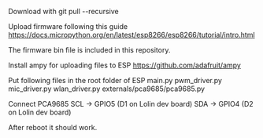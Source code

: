 Download with
git pull --recursive

Upload firmware following this guide
https://docs.micropython.org/en/latest/esp8266/esp8266/tutorial/intro.html

The firmware bin file is included in this repository.

Install ampy for uploading files to ESP
https://github.com/adafruit/ampy

Put following files in the root folder of ESP
main.py
pwm_driver.py
mic_driver.py
wlan_driver.py
externals/pca9685/pca9685.py

Connect PCA9685
SCL -> GPIO5 (D1 on Lolin dev board)
SDA -> GPIO4 (D2 on Lolin dev board)

After reboot it should work.